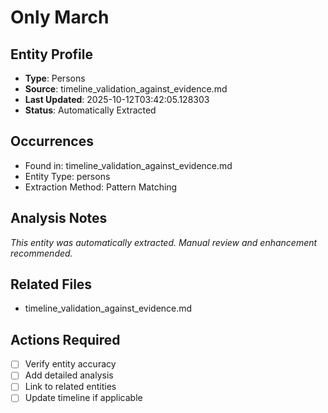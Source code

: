 # Only March

## Entity Profile
- **Type**: Persons
- **Source**: timeline_validation_against_evidence.md
- **Last Updated**: 2025-10-12T03:42:05.128303
- **Status**: Automatically Extracted

## Occurrences
- Found in: timeline_validation_against_evidence.md
- Entity Type: persons
- Extraction Method: Pattern Matching

## Analysis Notes
*This entity was automatically extracted. Manual review and enhancement recommended.*

## Related Files
- timeline_validation_against_evidence.md

## Actions Required
- [ ] Verify entity accuracy
- [ ] Add detailed analysis
- [ ] Link to related entities
- [ ] Update timeline if applicable
